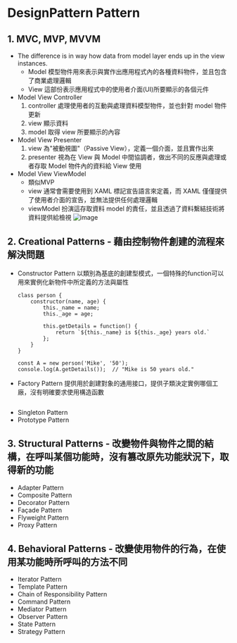 # DesignPattern Pattern


## 1. MVC, MVP, MVVM
- The difference is in way how data from model layer ends up in the view instances.
    - Model 
        模型物件用來表示與實作出應用程式內的各種資料物件，並且包含了商業處理邏輯
    - View 
        這部份表示應用程式中的使用者介面(UI)所要顯示的各個元件
- Model View Controller
    1. controller 處理使用者的互動與處理資料模型物件，並也針對 model 物件更新
    2. view 顯示資料
    3. model 取得 view 所要顯示的內容
- Model View Presenter
    1. view 為"被動視圖"（Passive View），定義一個介面，並且實作出來
    2. presenter 視為在 View 與 Model 中間協調者，做出不同的反應與處理或者存取 Model 物件內的資料給 View 使用
- Model View ViewModel
    - 類似MVP
    - view 通常會需要使用到 XAML 標記宣告語言來定義，而 XAML 僅僅提供了使用者介面的宣告，並無法提供任何處理邏輯
    - viewModel 扮演這存取資料 model 的責任，並且透過了資料繫結技術將資料提供給檢視
![image](https://github.com/Ccj82378/LearningNote/blob/main/img/MVC_MPV_MVVM.png)

## 2. Creational Patterns - 藉由控制物件創建的流程來解決問題
- Constructor Pattern
    以類別為基底的創建型模式，一個特殊的function可以用來實例化新物件中所定義的方法與屬性
    ```
    class person {
        constructor(name, age) {
            this._name = name;
            this._age = age;

            this.getDetails = function() {
                return `${this._name} is ${this._age} years old.`
            };
        }
    }

    const A = new person('Mike', '50');
    console.log(A.getDetails());  // "Mike is 50 years old."
    ```
- Factory Pattern
    提供用於創建對象的通用接口，提供子類決定實例哪個工廠，沒有明確要求使用構造函數
    ```
    
    ```
- Singleton Pattern
- Prototype Pattern
## 3. Structural Patterns - 改變物件與物件之間的結構，在呼叫某個功能時，沒有篡改原先功能狀況下，取得新的功能
- Adapter Pattern 
- Composite Pattern
- Decorator Pattern 
- Façade Pattern
- Flyweight Pattern 
- Proxy Pattern
## 4. Behavioral Patterns - 改變使用物件的行為，在使用某功能時所呼叫的方法不同
- Iterator Pattern
- Template Pattern
- Chain of Responsibility Pattern
- Command Pattern 
- Mediator Pattern
- Observer Pattern
- State Pattern
- Strategy Pattern